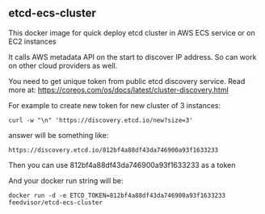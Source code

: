 ## etcd-ecs-cluster ##

This docker image for quick deploy etcd cluster in AWS ECS service or on EC2 instances

It calls AWS metadata API on the start to discover IP address.
So can work on other cloud providers as well.

You need to get unique token from public etcd discovery service. Read more at:
https://coreos.com/os/docs/latest/cluster-discovery.html

For example to create new token for new cluster of 3 instances:

    curl -w "\n" 'https://discovery.etcd.io/new?size=3'

answer will be something like:

    https://discovery.etcd.io/812bf4a88df43da746900a93f1633233

Then you can use 812bf4a88df43da746900a93f1633233 as a token

And your docker run string will be:

    docker run -d -e ETCD_TOKEN=812bf4a88df43da746900a93f1633233 feedvisor/etcd-ecs-cluster
